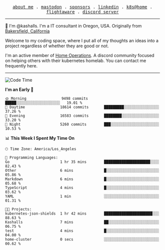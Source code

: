 <p align="center">
  <samp>
    <a href="https://jordanjones.org/">about me</a> .
    <a rel="me" href="https://mastodon.social/@kashall">mastodon</a> .
    <a href="https://github.com/sponsors/kashalls">sponsors</a> .
    <a href="https://linkedin.com/in/jordpjones">linkedin</a> .
    <a href="https://github.com/kashalls/home-cluster">k8s@home</a> .
    <a href="https://flightaware.com/adsb/stats/user/kashalls">flightaware</a> .
    <a href="https://discord.gg/V2WrCfqba9">discord server</a>
  </samp>
</p>

----------------------------------------------------------------

:wave: I'm @kashalls. I'm a IT consultant in Oregon, USA. Originally from [Bakersfield, California](https://maps.app.goo.gl/QQMtywTWghpXB6Tu6)

Welcome to my coding space, where I put all of my thoughts an ideas into a project regardless of whether they are good or not.

I'm an active member of [Home Operations](https://discord.gg/home-operations). A discord community focused on helping others with their kubernetes homelab. You can contact me frequently here.

----------------------------------------------------------------
<!--START_SECTION:waka-->
![Code Time](http://img.shields.io/badge/Code%20Time-1%2C770%20hrs%201%20min-blue)

**I'm an Early 🐤** 

```text
🌞 Morning                9498 commits        █████░░░░░░░░░░░░░░░░░░░░   19.01 % 
🌆 Daytime                18614 commits       █████████░░░░░░░░░░░░░░░░   37.26 % 
🌃 Evening                16583 commits       ████████░░░░░░░░░░░░░░░░░   33.20 % 
🌙 Night                  5260 commits        ███░░░░░░░░░░░░░░░░░░░░░░   10.53 % 
```


📊 **This Week I Spent My Time On** 

```text
🕑︎ Time Zone: America/Los_Angeles

💬 Programming Languages: 
Go                       1 hr 35 mins        █████████████████████░░░░   82.43 % 
Other                    6 mins              █░░░░░░░░░░░░░░░░░░░░░░░░   05.86 % 
Markdown                 6 mins              █░░░░░░░░░░░░░░░░░░░░░░░░   05.68 % 
TypeScript               4 mins              █░░░░░░░░░░░░░░░░░░░░░░░░   03.62 % 
YAML                     1 min               ░░░░░░░░░░░░░░░░░░░░░░░░░   01.31 % 

🐱‍💻 Projects: 
kubernetes-json-shields  1 hr 42 mins        ██████████████████████░░░   88.63 % 
Kashalls                 7 mins              ██░░░░░░░░░░░░░░░░░░░░░░░   06.75 % 
test                     4 mins              █░░░░░░░░░░░░░░░░░░░░░░░░   04.00 % 
home-cluster             0 secs              ░░░░░░░░░░░░░░░░░░░░░░░░░   00.62 % 
```


<!--END_SECTION:waka-->